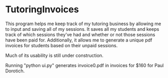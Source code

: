 # TutoringInvoices

This program helps me keep track of my tutoring business by allowing me to input and saving all of my sessions. It saves all my students and keeps track of which sessions they've had and whether or not those sessions have been paid for.
Additionally, it allows me to generate a unique pdf invoices for students based on their unpaid sessions.

Much of its usability is still under construction. 

Running "python ui.py" generates invoice0.pdf in invoices for \$160 for Paul Dorotich.